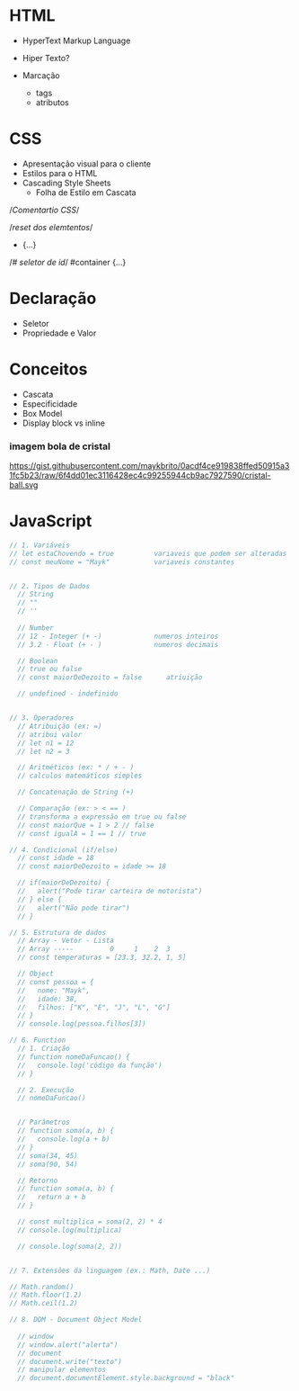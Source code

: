 # HTML
- HyperText Markup Language

- Hiper Texto?
- Marcação
  - tags
  - atributos

  <!--Comentario HTML-->

# CSS

- Apresentação visual para o cliente
- Estilos para o HTML
- Cascading Style Sheets
  - Folha de Estilo em Cascata

/*Comentartio CSS*/

/*reset dos elemtentos*/
* {...}

/*# seletor de id*/
#container {...}

# Declaração
- Seletor
- Propriedade e Valor

# Conceitos
- Cascata
- Especificidade
- Box Model
- Display block vs inline

### imagem bola de cristal
https://gist.githubusercontent.com/maykbrito/0acdf4ce919838ffed50915a31fc5b23/raw/6f4dd01ec3116428ec4c99255944cb9ac7927590/cristal-ball.svg

# JavaScript

```js
// 1. Variáveis
// let estaChovendo = true          variaveis que podem ser alteradas
// const meuNome = "Mayk"           variaveis constantes


// 2. Tipos de Dados 
  // String
  // ""
  // ''
  
  // Number
  // 12 - Integer (+ -)             numeros inteiros
  // 3.2 - Float (+ - )             numeros decimais

  // Boolean
  // true ou false
  // const maiorDeDezoito = false      atriuição

  // undefined - indefinido


// 3. Operadores
  // Atribuição (ex: =)
  // atribui valor
  // let n1 = 12
  // let n2 = 3 

  // Aritméticos (ex: * / + - )
  // calculos matemáticos simples

  // Concatenação de String (+)

  // Comparação (ex: > < == )
  // transforma a expressão em true ou false
  // const maiorQue = 1 > 2 // false
  // const igualA = 1 == 1 // true

// 4. Condicional (if/else)
  // const idade = 18
  // const maiorDeDezoito = idade >= 18 

  // if(maiorDeDezoito) {
  //   alert("Pode tirar carteira de motorista")
  // } else {
  //   alert("Não pode tirar")
  // }

// 5. Estrutura de dados
  // Array - Vetor - Lista
  // Array -----         0     1    2  3
  // const temperaturas = [23.3, 32.2, 1, 5]

  // Object
  // const pessoa = {
  //   nome: "Mayk",
  //   idade: 38,
  //   filhos: ["K", "E", "J", "L", "G"]
  // }
  // console.log(pessoa.filhos[3])

// 6. Function
  // 1. Criação 
  // function nomeDaFuncao() {
  //   console.log('código da função')
  // }

  // 2. Execução
  // nomeDaFuncao()


  // Parâmetros
  // function soma(a, b) {
  //   console.log(a + b)
  // }
  // soma(34, 45)
  // soma(90, 54)

  // Retorno
  // function soma(a, b) {
  //   return a + b
  // }

  // const multiplica = soma(2, 2) * 4
  // console.log(multiplica)

  // console.log(soma(2, 2))


// 7. Extensões da linguagem (ex.: Math, Date ...)

// Math.random()
// Math.floor(1.2)
// Math.ceil(1.2)

// 8. DOM - Document Object Model 
  
  // window
  // window.alert("alerta")
  // document
  // document.write("texto")
  // manipular elementos
  // document.documentElement.style.background = "black"
```